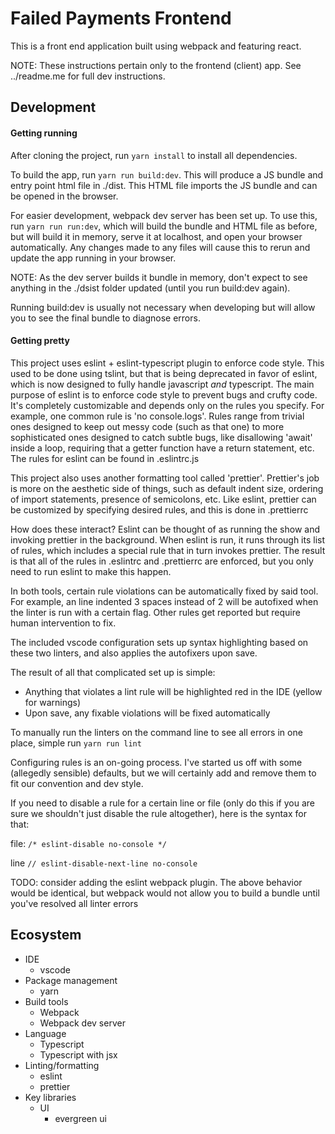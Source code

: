 # Failed Payments Frontend

This is a front end application built using webpack and featuring react.

NOTE: These instructions pertain only to the frontend (client) app. See ../readme.me for full
dev instructions.

## Development

#### Getting running

After cloning the project, run `yarn install` to install all dependencies.

To build the app, run `yarn run build:dev`. This will produce a JS bundle and entry point html file in ./dist.
This HTML file imports the JS bundle and can be opened in the browser.

For easier development, webpack dev server has been set up. To use this, run `yarn run run:dev`, which will
build the bundle and HTML file as before, but will build it in memory, serve it at localhost, and open your
browser automatically. Any changes made to any files will cause this to rerun and update the app running in
your browser. 

NOTE: As the dev server builds it bundle in memory, don't expect to see anything in the ./dsist folder updated (until you run build:dev again).

Running build:dev is usually not necessary when developing but will allow you to see the final bundle to diagnose errors.

#### Getting pretty

This project uses eslint + eslint-typescript plugin to enforce code style. This used to be done using tslint, but that is being
deprecated in favor of eslint, which is now designed to fully handle javascript *and* typescript. The main purpose of eslint is 
to enforce code style to prevent bugs and crufty code. It's completely customizable and depends only on the rules you specify. For 
example, one common rule is 'no console.logs'. Rules range from trivial ones designed to keep out messy code (such as that one) to
more sophisticated ones designed to catch subtle bugs, like disallowing 'await' inside a loop, requiring that a getter function have
a return statement, etc. The rules for eslint can be found in .eslintrc.js

This project also uses another formatting tool called 'prettier'. Prettier's job is more on the aesthetic side of things, such as default
indent size, ordering of import statements, presence of semicolons, etc. Like eslint, prettier can be customized by specifying desired rules,
and this is done in .prettierrc

How does these interact? Eslint can be thought of as running the show and invoking prettier in the background. When eslint is run, it runs
through its list of rules, which includes a special rule that in turn invokes prettier. The result is that all of the rules in .eslintrc and 
.prettierrc are enforced, but you only need to run eslint to make this happen.

In both tools, certain rule violations can be automatically fixed by said tool. For example, an line indented 3 spaces instead of 2 will be
autofixed when the linter is run with a certain flag. Other rules get reported but require human intervention to fix.

The included vscode configuration sets up syntax highlighting based on these two linters, and also applies the autofixers upon save.

The result of all that complicated set up is simple:
- Anything that violates a lint rule will be highlighted red in the IDE (yellow for warnings)
- Upon save, any fixable violations will be fixed automatically

To manually run the linters on the command line to see all errors in one place, simple run `yarn run lint`

Configuring rules is an on-going process. I've started us off with some (allegedly sensible) defaults, but we will certainly add and remove
them to fit our convention and dev style. 

If you need to disable a rule for a certain line or file (only do this if you are sure we shouldn't just disable the rule altogether), here
is the syntax for that:


file: `/* eslint-disable no-console */`

line `// eslint-disable-next-line no-console `

TODO: consider adding the eslint webpack plugin. The above behavior would be identical, but webpack would not allow you to build
a bundle until you've resolved all linter errors

## Ecosystem

- IDE
  - vscode
- Package management
  - yarn 
- Build tools
  - Webpack
  - Webpack dev server
- Language
  - Typescript
  - Typescript with jsx
- Linting/formatting
  - eslint
  - prettier
- Key libraries
  - UI
    - evergreen ui
